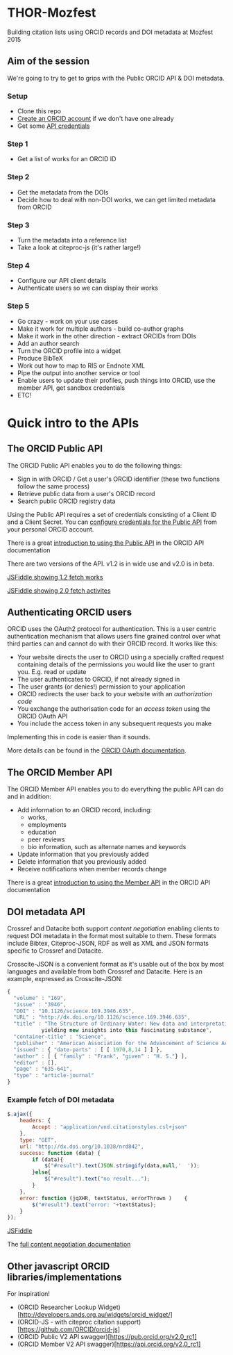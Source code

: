 # THOR-Mozfest
Building citation lists using ORCID records and DOI metadata at Mozfest 2015

## Aim of the session
We're going to try to get to grips with the Public ORCID API & DOI metadata.  

### Setup
- Clone this repo
- [Create an ORCID account](https://orcid.org/signin) if we don't have one already
- Get some [API credentials](https://orcid.org/developer-tools)

### Step 1
- Get a list of works for an ORCID ID

### Step 2
- Get the metadata from the DOIs
- Decide how to deal with non-DOI works, we can get limited metadata from ORCID

### Step 3
- Turn the metadata into a reference list
- Take a look at citeproc-js (it's rather large!)

### Step 4
- Configure our API client details
- Authenticate users so we can display their works 

### Step 5
- Go crazy - work on your use cases
- Make it work for multiple authors - build co-author graphs
- Make it work in the other direction - extract ORCIDs from DOIs
- Add an author search
- Turn the ORCID profile into a widget
- Produce BibTeX
- Work out how to map to RIS or Endnote XML
- Pipe the output into another service or tool
- Enable users to update their profiles, push things into ORCID, use the member API, get sandbox credentials
- ETC!

# Quick intro to the APIs

## The ORCID Public API

The ORCID Public API enables you to do the following things:

- Sign in with ORCID / Get a user's ORCID identifier (these two functions follow the same process)
- Retrieve public data from a user's ORCID record
- Search public ORCID registry data

Using the Public API requires a set of credentials consisting of a Client ID and a Client Secret. You can [configure credentials for the Public API](http://members.orcid.org/api/accessing-public-api) from your personal ORCID account.

There is a great [introduction to using the Public API](http://members.orcid.org/api/introduction-orcid-public-api) in the ORCID API documentation

There are two versions of the API.  v1.2 is in wide use and v2.0 is in beta.

[JSFiddle showing 1.2 fetch works](https://jsfiddle.net/TomDemeranville/vj2Lskje/1/)

[JSFiddle showing 2.0 fetch activites](https://jsfiddle.net/TomDemeranville/wdudooLg/3/)

## Authenticating ORCID users

ORCID uses the OAuth2 protocol for authentication.  This is a user centric authentication mechanism that allows users fine grained control over what third parties can and cannot do with their ORCID record.   It works like this:

- Your website directs the user to ORCID using a specially crafted request containing details of the permissions you would like the user to grant you.  E.g. read or update
- The user authenticates to ORCID, if not already signed in
- The user grants (or denies!) permission to your application
- ORCID redirects the user back to your website with an *authorization code*
- You exchange the authorisation code for an *access token* using the ORCID OAuth API
- You include the access token in any subsequent requests you make

Implementing this in code is easier than it sounds.  

More details can be found in the [ORCID OAuth documentation](https://members.orcid.org/api/oauth2).

## The ORCID Member API

The ORCID Member API enables you to do everything the public API can do and in addition:

- Add information to an ORCID record, including:
  - works, 
  - employments
  - education
  - peer reviews
  - bio information, such as alternate names and keywords
- Update information that you previously added
- Delete information that you previously added
- Receive notifications when member records change

There is a great [introduction to using the Member API](http://members.orcid.org/api/introduction-orcid-member-api) in the ORCID API documentation

## DOI metadata API

Crossref and Datacite both support *content negotiation* enabling clients to request DOI metadata in the format most suitable to them.  These formats include Bibtex, Citeproc-JSON, RDF as well as XML and JSON formats specific to Crossref and Datacite.

Crosscite-JSON is a convenient format as it's  usable out of the box by most languages and available from both Crossref and Datacite.  Here is an example, expressed as Crosscite-JSON:

```javascript
{
  "volume" : "169",
  "issue" : "3946",
  "DOI" : "10.1126/science.169.3946.635",
  "URL" : "http://dx.doi.org/10.1126/science.169.3946.635",
  "title" : "The Structure of Ordinary Water: New data and interpretations are 
           yielding new insights into this fascinating substance",
  "container-title" : "Science",
  "publisher" : "American Association for the Advancement of Science AAAS (Science)",
  "issued" : { "date-parts" : [ [ 1970,8,14 ] ] },
  "author" : [ { "family" : "Frank", "given" : "H. S."} ],
  "editor" : [],
  "page" : "635-641",
  "type" : "article-journal"
}
```

### Example fetch of DOI metadata
```Javascript
$.ajax({
    headers: { 
        Accept : "application/vnd.citationstyles.csl+json"
    },
    type: "GET",
    url: "http://dx.doi.org/10.1038/nrd842",
    success: function (data) {
        if (data){
            $("#result").text(JSON.stringify(data,null,'  '));
        }else{
            $("#result").text("no result...");            
        }
    },
    error: function (jqXHR, textStatus, errorThrown )	 {
     	$("#result").text("error: "+textStatus);
    }
});
```
[JSFiddle](http://jsfiddle.net/TomDemeranville/gL4rzL5f/5/)

The [full content negotiation documentation](http://crosscite.org/cn/)

## Other javascript ORCID libraries/implementations

For inspiration!

- (ORCID Researcher Lookup Widget)[http://developers.ands.org.au/widgets/orcid_widget/]
- (ORCID-JS - with citeproc citation support)[https://github.com/ORCID/orcid-js]
- (ORCID Public V2 API swagger)[https://pub.orcid.org/v2.0_rc1]
- (ORCID Member V2 API swagger)[https://api.orcid.org/v2.0_rc1]
